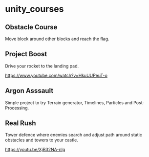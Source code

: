 # unity_courses

## Obstacle Course
Move block around other blocks and reach the flag.

## Project Boost
Drive your rocket to the landing pad.

https://www.youtube.com/watch?v=HkuUUPeuT-o

## Argon Asssault
Simple project to try Terrain generator, Timelines, Particles and Post-Processing.

## Real Rush
Tower defence where enemies search and adjust path around static obstacles and towers to your castle.

https://youtu.be/XjB32NA-nIg
